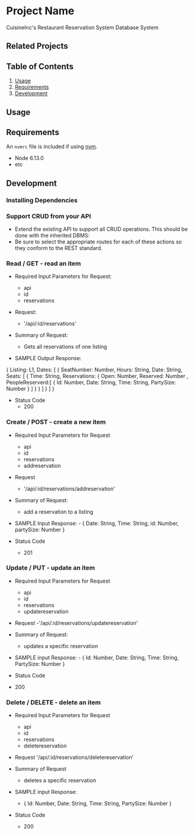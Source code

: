# Project Name

CuisineInc's Restaurant Reservation System Database System

## Related Projects

## Table of Contents

1. [Usage](#Usage)
1. [Requirements](#requirements)
1. [Development](#development)

## Usage



## Requirements

An `nvmrc` file is included if using [nvm](https://github.com/creationix/nvm).

- Node 6.13.0
- etc

## Development

### Installing Dependencies

### Support CRUD from your API


- Extend the existing API to support all CRUD operations. This should be done with the inherited DBMS:
- Be sure to select the appropriate routes for each of these actions so they conform to the REST standard.
  
 ### Read / GET - read an item
- Required Input Parameters for Request:
   - api
   - id
   - reservations

- Request:
  - '/api/:id/reservations'
 
- Summary of Request:
  - Gets all reservations of one listing

- SAMPLE Output Response: 


{
  Listing: L1,
  Dates: [
   {
      SeatNumber: Number,
      Hours: String,
      Date: String,
      Seats: [
        {
          Time: String,
          Reservations: {
            Open: Number,
            Reserved: Number ,
            PeopleReserverd:[
            {
             Id: Number,
             Date: String,
             Time: String,
             PartySize: Number
            }
            ]
          }
        }
      ]
    }
  ]
}

- Status Code 
  - 200
 
 
 ### Create / POST - create a new item
- Required Input Parameters for Request
   - api
   - id
   - reservations
   - addreservation
- Request
  - '/api/:id/reservations/addreservation'
 
- Summary of Request:
  - add a reservation to a listing

- SAMPLE Input Response: 
      -    {
             Date: String,
             Time: String,
             id: Number,
             partySize: Number
            }
- Status Code
  - 201
  
 ### Update / PUT - update an item
- Required Input Parameters for Request
  - api
  - id
  - reservations
  - updatereservation

- Request
  -'/api/:id/reservations/updatereservation'
 
- Summary of Request:
  - updates a specific reservation

- SAMPLE input Response: 
      -    {
             Id: Number,
             Date: String,
             Time: String,
             PartySize: Number
            }
 - Status Code
  - 200
  
 ### Delete / DELETE - delete an item
 - Required Input Parameters for Request
   - api
   - id
   - reservations
   - deletereservation
   
- Request
 '/api/:id/reservations/deletereservation'
 
- Summary of Request
  - deletes a specific reservation

- SAMPLE input Response: 
     -    {
             Id: Number,
             Date: String,
             Time: String,
             PartySize: Number
            }
 
- Status Code
  - 200
